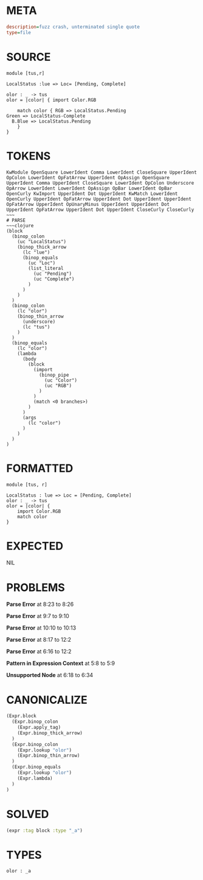# META
~~~ini
description=fuzz crash, unterminated single quote
type=file
~~~
# SOURCE
~~~roc
module [tus,r]

LocalStatus :lue => Loc= [Pending, Complete]

olor : _ -> tus
olor = |color| { import Color.RGB

    match color { RGB => LocalStatus.Pending
Green => LocalStatus-Complete
  B.Blue => LocalStatus.Pending
    }
}
~~~
# TOKENS
~~~text
KwModule OpenSquare LowerIdent Comma LowerIdent CloseSquare UpperIdent OpColon LowerIdent OpFatArrow UpperIdent OpAssign OpenSquare UpperIdent Comma UpperIdent CloseSquare LowerIdent OpColon Underscore OpArrow LowerIdent LowerIdent OpAssign OpBar LowerIdent OpBar OpenCurly KwImport UpperIdent Dot UpperIdent KwMatch LowerIdent OpenCurly UpperIdent OpFatArrow UpperIdent Dot UpperIdent UpperIdent OpFatArrow UpperIdent OpUnaryMinus UpperIdent UpperIdent Dot UpperIdent OpFatArrow UpperIdent Dot UpperIdent CloseCurly CloseCurly ~~~
# PARSE
~~~clojure
(block
  (binop_colon
    (uc "LocalStatus")
    (binop_thick_arrow
      (lc "lue")
      (binop_equals
        (uc "Loc")
        (list_literal
          (uc "Pending")
          (uc "Complete")
        )
      )
    )
  )
  (binop_colon
    (lc "olor")
    (binop_thin_arrow
      (underscore)
      (lc "tus")
    )
  )
  (binop_equals
    (lc "olor")
    (lambda
      (body
        (block
          (import
            (binop_pipe
              (uc "Color")
              (uc "RGB")
            )
          )
          (match <0 branches>)
        )
      )
      (args
        (lc "color")
      )
    )
  )
)
~~~
# FORMATTED
~~~roc
module [tus, r]

LocalStatus : lue => Loc = [Pending, Complete]
olor : _ -> tus
olor = |color| {
	import Color.RGB
	match color
}
~~~
# EXPECTED
NIL
# PROBLEMS
**Parse Error**
at 8:23 to 8:26

**Parse Error**
at 9:7 to 9:10

**Parse Error**
at 10:10 to 10:13

**Parse Error**
at 8:17 to 12:2

**Parse Error**
at 6:16 to 12:2

**Pattern in Expression Context**
at 5:8 to 5:9

**Unsupported Node**
at 6:18 to 6:34

# CANONICALIZE
~~~clojure
(Expr.block
  (Expr.binop_colon
    (Expr.apply_tag)
    (Expr.binop_thick_arrow)
  )
  (Expr.binop_colon
    (Expr.lookup "olor")
    (Expr.binop_thin_arrow)
  )
  (Expr.binop_equals
    (Expr.lookup "olor")
    (Expr.lambda)
  )
)
~~~
# SOLVED
~~~clojure
(expr :tag block :type "_a")
~~~
# TYPES
~~~roc
olor : _a
~~~

